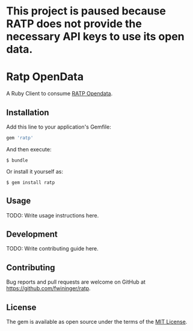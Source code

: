 # This project is paused because RATP does not provide the necessary API keys to use its open data.

# Ratp OpenData

A Ruby Client to consume [RATP Opendata](https://data.ratp.fr/).

## Installation

Add this line to your application's Gemfile:

```ruby
gem 'ratp'
```

And then execute:

    $ bundle

Or install it yourself as:

    $ gem install ratp

## Usage

TODO: Write usage instructions here.

## Development

TODO: Write contributing guide here.

## Contributing

Bug reports and pull requests are welcome on GitHub at https://github.com/fwininger/ratp.


## License

The gem is available as open source under the terms of the [MIT License](http://opensource.org/licenses/MIT).


